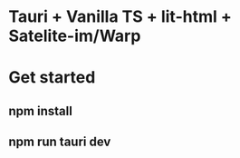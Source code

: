 # Tauri + Vanilla TS + lit-html + Satelite-im/Warp


# Get started
## npm install
## npm run tauri dev
